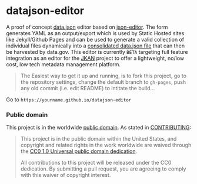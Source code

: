 # datajson-editor

A proof of concept [data.json](https://project-open-data.cio.gov/v1.1/schema/) editor based on [json-editor](https://github.com/JJediny/json-editor). The form generates YAML as an output/export which is used by Static Hosted sites like Jekyll/Github Pages and can be used to generate a valid collection of individual files dynamically into a [consolidated data.json file](https://github.com/timwis/jkan/issues/34) that can then be harvested by data.gov. This editor is currently `BETA` targeting full feature integration as an editor for the [JKAN](https://github.com/timwis/jkan) project to offer a lightweight, no/low cost, low tech metadata management platform.

> The Easiest way to get it up and running, is to fork this project, go to the repository settings, change the default branch to `gh-pages`, push any old commit (i.e. edit README) to intitate the build... 

Go to `https://yourname.github.io/datajson-editor`

### Public domain

This project is in the worldwide [public domain](LICENSE.md). As stated in [CONTRIBUTING](CONTRIBUTING.md):

> This project is in the public domain within the United States, and copyright and related rights in the work worldwide are waived through the [CC0 1.0 Universal public domain dedication](https://creativecommons.org/publicdomain/zero/1.0/).
>
> All contributions to this project will be released under the CC0 dedication. By submitting a pull request, you are agreeing to comply with this waiver of copyright interest.
